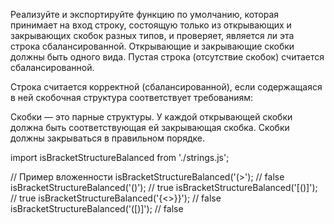 Реализуйте и экспортируйте функцию по умолчанию, которая принимает на вход строку, состоящую только из открывающих и закрывающих скобок разных типов, и проверяет, является ли эта строка сбалансированной. Открывающие и закрывающие скобки должны быть одного вида. Пустая строка (отсутствие скобок) считается сбалансированной.

Строка считается корректной (сбалансированной), если содержащаяся в ней скобочная структура соответствует требованиям:

Скобки — это парные структуры. У каждой открывающей скобки должна быть соответствующая ей закрывающая скобка.
Скобки должны закрываться в правильном порядке.

import isBracketStructureBalanced from './strings.js';

// Пример вложенности
isBracketStructureBalanced('(>');  // false
isBracketStructureBalanced('()');  // true
isBracketStructureBalanced('[()]');  // true
isBracketStructureBalanced('{<>}}'); // false
isBracketStructureBalanced('([)]'); // false
